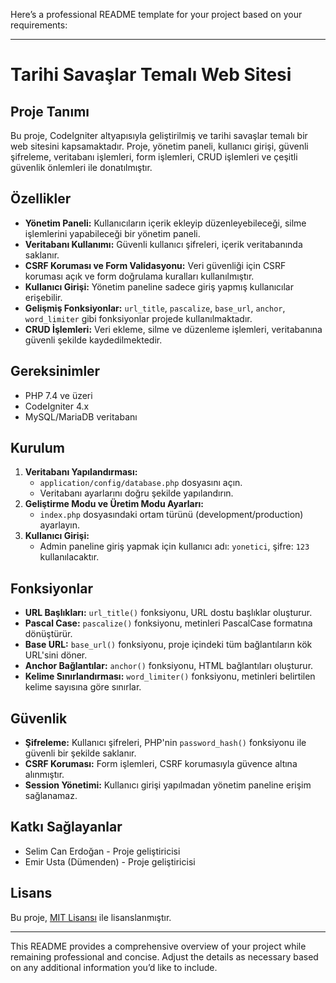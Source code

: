 Here’s a professional README template for your project based on your requirements:

---

# Tarihi Savaşlar Temalı Web Sitesi

## Proje Tanımı
Bu proje, CodeIgniter altyapısıyla geliştirilmiş ve tarihi savaşlar temalı bir web sitesini kapsamaktadır. Proje, yönetim paneli, kullanıcı girişi, güvenli şifreleme, veritabanı işlemleri, form işlemleri, CRUD işlemleri ve çeşitli güvenlik önlemleri ile donatılmıştır.

## Özellikler
- **Yönetim Paneli:** Kullanıcıların içerik ekleyip düzenleyebileceği, silme işlemlerini yapabileceği bir yönetim paneli.
- **Veritabanı Kullanımı:** Güvenli kullanıcı şifreleri, içerik veritabanında saklanır.
- **CSRF Koruması ve Form Validasyonu:** Veri güvenliği için CSRF koruması açık ve form doğrulama kuralları kullanılmıştır.
- **Kullanıcı Girişi:** Yönetim paneline sadece giriş yapmış kullanıcılar erişebilir.
- **Gelişmiş Fonksiyonlar:** `url_title`, `pascalize`, `base_url`, `anchor`, `word_limiter` gibi fonksiyonlar projede kullanılmaktadır.
- **CRUD İşlemleri:** Veri ekleme, silme ve düzenleme işlemleri, veritabanına güvenli şekilde kaydedilmektedir.

## Gereksinimler
- PHP 7.4 ve üzeri
- CodeIgniter 4.x
- MySQL/MariaDB veritabanı

## Kurulum
1. **Veritabanı Yapılandırması:**
   - `application/config/database.php` dosyasını açın.
   - Veritabanı ayarlarını doğru şekilde yapılandırın.
2. **Geliştirme Modu ve Üretim Modu Ayarları:**
   - `index.php` dosyasındaki ortam türünü (development/production) ayarlayın.
3. **Kullanıcı Girişi:**
   - Admin paneline giriş yapmak için kullanıcı adı: `yonetici`, şifre: `123` kullanılacaktır.

## Fonksiyonlar
- **URL Başlıkları:** `url_title()` fonksiyonu, URL dostu başlıklar oluşturur.
- **Pascal Case:** `pascalize()` fonksiyonu, metinleri PascalCase formatına dönüştürür.
- **Base URL:** `base_url()` fonksiyonu, proje içindeki tüm bağlantıların kök URL'sini döner.
- **Anchor Bağlantılar:** `anchor()` fonksiyonu, HTML bağlantıları oluşturur.
- **Kelime Sınırlandırması:** `word_limiter()` fonksiyonu, metinleri belirtilen kelime sayısına göre sınırlar.

## Güvenlik
- **Şifreleme:** Kullanıcı şifreleri, PHP'nin `password_hash()` fonksiyonu ile güvenli bir şekilde saklanır.
- **CSRF Koruması:** Form işlemleri, CSRF korumasıyla güvence altına alınmıştır.
- **Session Yönetimi:** Kullanıcı girişi yapılmadan yönetim paneline erişim sağlanamaz.

## Katkı Sağlayanlar
- Selim Can Erdoğan - Proje geliştiricisi
- Emir Usta (Dümenden) - Proje geliştiricisi

## Lisans
Bu proje, [MIT Lisansı](LICENSE) ile lisanslanmıştır.

---

This README provides a comprehensive overview of your project while remaining professional and concise. Adjust the details as necessary based on any additional information you’d like to include.
